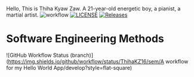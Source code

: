 Hello, This is Thiha Kyaw Zaw.
A 21-year-old energetic boy, a pianist, a martial artist.
![workflow](https://github.com/ThihaKZ16/sem/actions/workflows/main.yml/badge.svg)
[![LICENSE](https://img.shields.io/github/license/ThihaKZ16/sem.svg?style=flat-square)](https://github.com/ThihaKZ16/sem/blob/master/LICENSE)
[![Releases](https://img.shields.io/github/release/ThihaKZ16/sem/all.svg?style=flat-square)](https://github.com/ThihaKZ16/sem/releases)

# Software Engineering Methods
![GitHub Workflow Status (branch)](https://img.shields.io/github/workflow/status/ThihaKZ16/sem/A workflow for my Hello World App/develop?style=flat-square)
